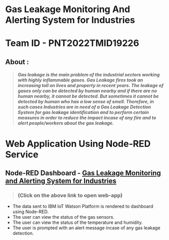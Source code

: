 # Gas Leakage Monitoring And Alerting System for Industries

# Team ID - PNT2022TMID19226

## **About :**

> ##### Gas leakage is the main problem of the industrial sectors working with highly inflammable gases. Gas Leakage fires took an increasing toll on lives and property in recent years. The leakage of gases only can be detected by human nearby and if there are no human nearby, it cannot be detected. But sometimes it cannot be detected by human who has a low sense of smell. Therefore, in such cases Industries are in need of a Gas Leakage Detection System for gas leakage identification and to perform certain measures in order to reduce the impact incase of any fire and to alert people/workers about the gas leakage.

# Web Application Using Node-RED Service

## **Node-RED Dashboard -** [Gas Leakage Monitoring and Alerting System for Industries](https://node-red-feuln-2022-10-08.au-syd.mybluemix.net/ui/)

> ### (Click on the above link to open web-app)

- The data sent to IBM IoT Watson Platform is rendered to dashboard using Node-RED.
- The user can view the status of the gas sensors.
- The user can view the status of the temperature and humidity.
- The user is prompted with an alert message incase of any gas leakage detection.
